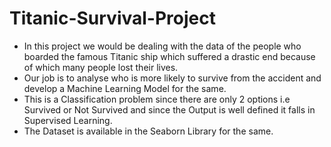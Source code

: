 # Titanic-Survival-Project
* In this project we would be dealing with the data of the people who boarded the famous Titanic ship which suffered a drastic end because of which many people lost their lives. 
* Our job is to analyse who is more likely to survive from the accident and develop a Machine Learning Model for the same.
* This is a Classification problem since there are only 2 options i.e Survived or Not Survived and since the Output is well defined it falls in Supervised Learning.
* The Dataset is available in the Seaborn Library for the same. 
